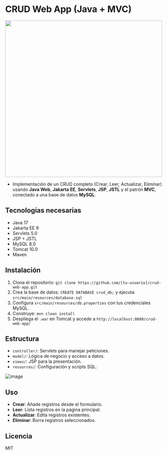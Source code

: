 # CRUD Web App (Java + MVC)
<img src="https://github.com/user-attachments/assets/d330cc3e-da1e-48eb-9e17-4498d7bfd581" width="500">


- Implementación de un CRUD completo (Crear, Leer, Actualizar, Eliminar) usando **Java Web**, **Jakarta EE**, **Servlets**, **JSP**, **JSTL** y el patrón **MVC**, conectado a una base de datos **MySQL**.

## Tecnologías necesarias
- Java 17
- Jakarta EE 9
- Servlets 5.0
- JSP + JSTL
- MySQL 8.0
- Tomcat 10.0
- Maven

## Instalación
1. Clona el repositorio: `git clone https://github.com/[tu-usuario]/crud-web-app.git`
2. Crea la base de datos: `CREATE DATABASE crud_db;` y ejecuta `src/main/resources/database.sql`
3. Configura `src/main/resources/db.properties` con tus credenciales MySQL.
4. Construye: `mvn clean install`
5. Despliega el `.war` en Tomcat y accede a `http://localhost:8080/crud-web-app/`

## Estructura
- `controller/`: Servlets para manejar peticiones.
- `model/`: Lógica de negocio y acceso a datos.
- `views/`: JSP para la presentación.
- `resources/`: Configuración y scripts SQL.

![image](https://github.com/user-attachments/assets/2ae10554-0250-4dc2-a85b-0a3a796d6aca)

## Uso
- **Crear**: Añade registros desde el formulario.
- **Leer**: Lista registros en la página principal.
- **Actualizar**: Edita registros existentes.
- **Eliminar**: Borra registros seleccionados.

## Licencia
MIT
